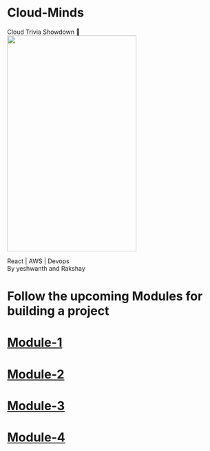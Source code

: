 # Cloud-Minds
Cloud Trivia Showdown 🚀
<br />
<img src="https://user-images.githubusercontent.com/94180456/216531905-5b3e65d0-f487-4806-aca0-27c8b9197738.jpg" height="500" width="300" >




React | AWS | Devops
<br/>
By yeshwanth and Rakshay
<br/>

# Follow the upcoming Modules for building a project

<h1><a href="https://github.com/yeshwanthkumar2003/Cloud-Minds/blob/master/Module1.md">Module-1</a></h1>
<h1><a href="https://github.com/yeshwanthkumar2003/Cloud-Minds/blob/master/Module2.md">Module-2</a></h1>
<h1><a href="https://github.com/yeshwanthkumar2003/Cloud-Minds/blob/master/Module3.md">Module-3</a></h1>
<h1><a href="https://github.com/yeshwanthkumar2003/Cloud-Minds/blob/master/Module4.md">Module-4</a></h1>


